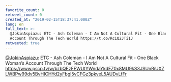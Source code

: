 ```yaml
---
favorite_count: 0
retweet_count: 0
created_at: "2019-02-15T18:37:41.000Z"
lang: en
full_text: >-
  @JokinAspiazu: ETC - Ash Coleman - I Am Not A Cultural Fit - One Black Woman’s
  Account Through The Tech World https://t.co/Rc1Q2JTi1J
retweeted: true
---
```


[@JokinAspiazu](https://twitter.com/JokinAspiazu): ETC - Ash Coleman - I Am Not
A Cultural Fit - One Black Woman’s Account Through The Tech World
<https://www.pscp.tv/w/bzbQEzFEWUtYWndaYkdFZ0x8MU9kS3JSUnBiUXZLWBPw99dv5BvHICHYd2yFbgl5vCFGz3pkveL5AUDvLfFr>
